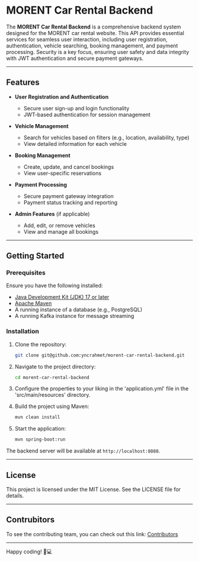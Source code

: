 # MORENT Car Rental Backend

The **MORENT Car Rental Backend** is a comprehensive backend system designed for the MORENT car rental website. This API provides essential services for seamless user interaction, including user registration, authentication, vehicle searching, booking management, and payment processing. Security is a key focus, ensuring user safety and data integrity with JWT authentication and secure payment gateways.

---

## Features

- **User Registration and Authentication**
  - Secure user sign-up and login functionality
  - JWT-based authentication for session management

- **Vehicle Management**
  - Search for vehicles based on filters (e.g., location, availability, type)
  - View detailed information for each vehicle

- **Booking Management**
  - Create, update, and cancel bookings
  - View user-specific reservations

- **Payment Processing**
  - Secure payment gateway integration
  - Payment status tracking and reporting

- **Admin Features** (if applicable)
  - Add, edit, or remove vehicles
  - View and manage all bookings

---

## Getting Started

### Prerequisites

Ensure you have the following installed:
- [Java Development Kit (JDK) 17 or later](https://www.oracle.com/java/technologies/javase-downloads.html)
- [Apache Maven](https://maven.apache.org/)
- A running instance of a database (e.g., PostgreSQL)
- A running Kafka instance for message streaming

### Installation

1. Clone the repository:
   ```bash
   git clone git@github.com:yncrahmet/morent-car-rental-backend.git
   ```

2. Navigate to the project directory:
   ```bash
   cd morent-car-rental-backend
   ```

3. Configure the properties to your liking in the 'application.yml' file in the 'src/main/resources' directory.

4. Build the project using Maven:
   ```bash
   mvn clean install
   ```

5. Start the application:
   ```bash
   mvn spring-boot:run
   ```

The backend server will be available at `http://localhost:8080`.

---

## License

This project is licensed under the MIT License. See the LICENSE file for details.

---

## Contrubitors

To see the contributing team, you can check out this link: [Contributors](https://github.com/archis-academy/november-backend-morent-1/graphs/contributors)

---

Happy coding! 🚗💻
